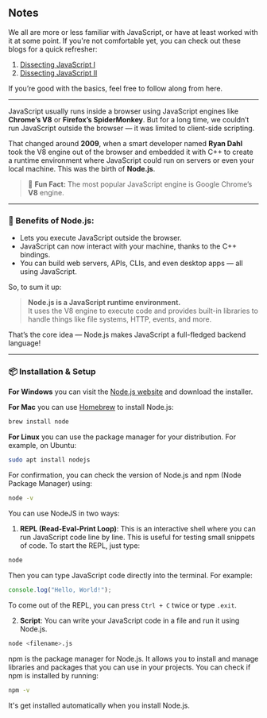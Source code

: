 ## Notes

We all are more or less familiar with JavaScript, or have at least worked with it at some point. If you're not comfortable yet, you can check out these blogs for a quick refresher:

1. [Dissecting JavaScript I](https://hashnode.com/post/clw1sau0k000j0al02difafqv)  
2. [Dissecting JavaScript II](https://hashnode.com/post/clxxmn38v000508jt2ydi6tc0)

If you’re good with the basics, feel free to follow along from here.

---

JavaScript usually runs inside a browser using JavaScript engines like **Chrome’s V8** or **Firefox’s SpiderMonkey**. But for a long time, we couldn’t run JavaScript outside the browser — it was limited to client-side scripting.

That changed around **2009**, when a smart developer named **Ryan Dahl** took the V8 engine out of the browser and embedded it with C++ to create a runtime environment where JavaScript could run on servers or even your local machine. This was the birth of **Node.js**.

> 🧠 **Fun Fact:** The most popular JavaScript engine is Google Chrome’s **V8** engine.

---

### 🚀 Benefits of Node.js:
- Lets you execute JavaScript outside the browser.
- JavaScript can now interact with your machine, thanks to the C++ bindings.
- You can build web servers, APIs, CLIs, and even desktop apps — all using JavaScript.

So, to sum it up:

> **Node.js is a JavaScript runtime environment.**  
> It uses the V8 engine to execute code and provides built-in libraries to handle things like file systems, HTTP, events, and more.

That’s the core idea — Node.js makes JavaScript a full-fledged backend language!

---

###  📦 Installation & Setup

**For Windows** you can visit the [Node.js website](https://nodejs.org/en/download/) and download the installer.

**For Mac** you can use [Homebrew](https://brew.sh/) to install Node.js:
```bash
brew install node
```
**For Linux** you can use the package manager for your distribution. For example, on Ubuntu:
```bash
sudo apt install nodejs
```
For confirmation, you can check the version of Node.js and npm (Node Package Manager) using:
```bash
node -v
```
You can use NodeJS in two ways:

1. **REPL (Read-Eval-Print Loop)**: This is an interactive shell where you can run JavaScript code line by line. This is useful for testing small snippets of code. To start the REPL, just type:
```bash
node
```
Then you can type JavaScript code directly into the terminal. For example:
```javascript
console.log("Hello, World!");
```
To come out of the REPL, you can press `Ctrl + C` twice or type `.exit`.

2. **Script**: You can write your JavaScript code in a file and run it using Node.js.
```bash
node <filename>.js
```

npm is the package manager for Node.js. It allows you to install and manage libraries and packages that you can use in your projects. You can check if npm is installed by running:
```bash
npm -v
```
It's get installed automatically when you install Node.js.

